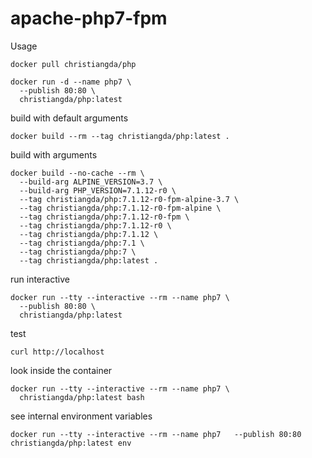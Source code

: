 # apache-php7-fpm

Usage
```
docker pull christiangda/php

docker run -d --name php7 \
  --publish 80:80 \
  christiangda/php:latest
```

build with default arguments
```
docker build --rm --tag christiangda/php:latest .
```

build with arguments
```
docker build --no-cache --rm \
  --build-arg ALPINE_VERSION=3.7 \
  --build-arg PHP_VERSION=7.1.12-r0 \
  --tag christiangda/php:7.1.12-r0-fpm-alpine-3.7 \
  --tag christiangda/php:7.1.12-r0-fpm-alpine \
  --tag christiangda/php:7.1.12-r0-fpm \
  --tag christiangda/php:7.1.12-r0 \
  --tag christiangda/php:7.1.12 \
  --tag christiangda/php:7.1 \
  --tag christiangda/php:7 \
  --tag christiangda/php:latest .
```

run interactive
```
docker run --tty --interactive --rm --name php7 \
  --publish 80:80 \
  christiangda/php:latest
```

test
```
curl http://localhost
```

look inside the container
```
docker run --tty --interactive --rm --name php7 \
  christiangda/php:latest bash
```

see internal environment variables
```
docker run --tty --interactive --rm --name php7   --publish 80:80   christiangda/php:latest env
```
